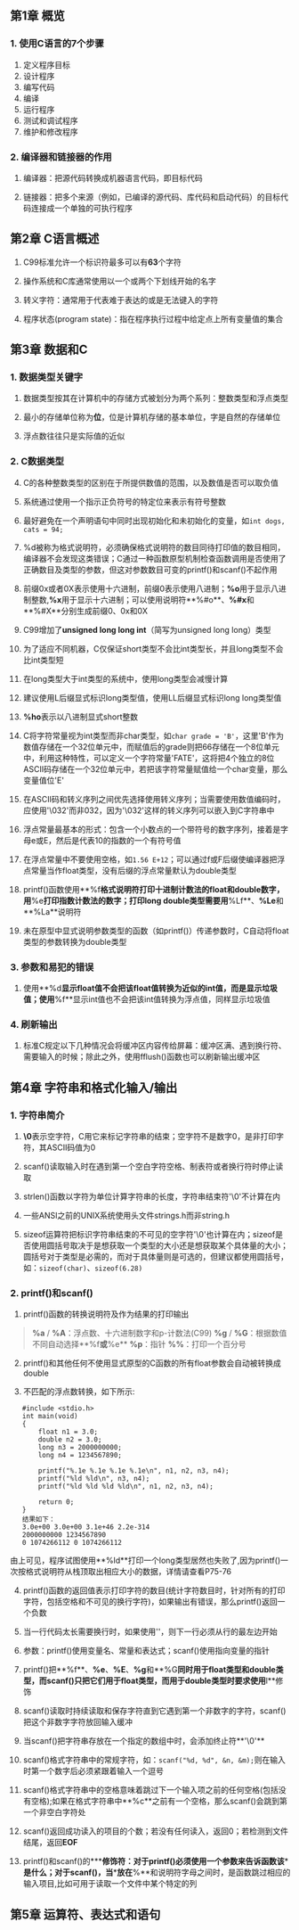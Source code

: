 ## 第1章 概览 ##

### 1. 使用C语言的7个步骤 ###

 1. 定义程序目标
 2. 设计程序
 3. 编写代码
 4. 编译
 5. 运行程序
 6. 测试和调试程序
 7. 维护和修改程序
 

### 2. 编译器和链接器的作用 ###

 1. 编译器：把源代码转换成机器语言代码，即目标代码
 
 2. 链接器：把多个来源（例如，已编译的源代码、库代码和启动代码）的目标代码连接成一个单独的可执行程序
 

## 第2章 C语言概述 ##

 1. C99标准允许一个标识符最多可以有**63**个字符
 
 2. 操作系统和C库通常使用以一个或两个下划线开始的名字
 
 3. 转义字符：通常用于代表难于表达的或是无法键入的字符
 
 4. 程序状态(program state)：指在程序执行过程中给定点上所有变量值的集合


## 第3章 数据和C ##

### 1. 数据类型关键字
 1. 数据类型按其在计算机中的存储方式被划分为两个系列：整数类型和浮点类型
 
 2. 最小的存储单位称为**位**，位是计算机存储的基本单位，字是自然的存储单位

 3. 浮点数往往只是实际值的近似
 

### 2. C数据类型
 4. C的各种整数类型的区别在于所提供数值的范围，以及数值是否可以取负值
 
 5. 系统通过使用一个指示正负符号的特定位来表示有符号整数
 

 6. 最好避免在一个声明语句中同时出现初始化和未初始化的变量，如`int dogs, cats = 94;`

 7. %d被称为格式说明符，必须确保格式说明符的数目同待打印值的数目相同，编译器不会发现这类错误；C通过一种函数原型机制检查函数调用是否使用了正确数目及类型的参数，但这对参数数目可变的printf()和scanf()不起作用

 8. 前缀0x或者0X表示使用十六进制，前缀0表示使用八进制；**%o**用于显示八进制整数,**%x**用于显示十六进制；可以使用说明符**%#o**、**%#x**和**%#X**分别生成前缀0、0x和0X
 9. C99增加了**unsigned long long int**（简写为unsigned long long）类型

 10. 为了适应不同机器，C仅保证short类型不会比int类型长，并且long类型不会比int类型短

 11. 在long类型大于int类型的系统中，使用long类型会减慢计算

 12. 建议使用L后缀显式标识long类型值，使用LL后缀显式标识long long类型值

 13. **%ho**表示以八进制显式short整数

 14. C将字符常量视为int类型而非char类型，如`char grade = 'B'`，这里'B'作为数值存储在一个32位单元中，而赋值后的grade则把66存储在一个8位单元中，利用这种特性，可以定义一个字符常量'FATE'，这将把4个独立的8位ASCII码存储在一个32位单元中，若把该字符常量赋值给一个char变量，那么变量值位'E'

 15. 在ASCII码和转义序列之间优先选择使用转义序列；当需要使用数值编码时，应使用'\032'而非032，因为'\032'这样的转义序列可以嵌入到C字符串中

 16. 浮点常量最基本的形式：包含一个小数点的一个带符号的数字序列，接着是字母e或E，然后是代表10的指数的一个有符号值

 17. 在浮点常量中不要使用空格，如`1.56 E+12`；可以通过f或F后缀使编译器把浮点常量当作float类型，没有后缀的浮点常量默认为double类型

 18. printf()函数使用**%f**格式说明符打印十进制计数法的float和double数字，用**%e**打印指数计数法的数字；打印long double类型需要用**%Lf**、**%Le**和**%La**说明符

 19. 未在原型中显式说明参数类型的函数（如printf()）传递参数时，C自动将float类型的参数转换为double类型


### 3. 参数和易犯的错误

 1. 使用**%d**显示float值不会把该float值转换为近似的int值，而是显示垃圾值；使用**%f**显示int值也不会把该int值转换为浮点值，同样显示垃圾值
 

### 4. 刷新输出

 1. 标准C规定以下几种情况会将缓冲区内容传给屏幕：缓冲区满、遇到换行符、需要输入的时候；除此之外，使用fflush()函数也可以刷新输出缓冲区


## 第4章 字符串和格式化输入/输出

### 1. 字符串简介

 1. **\0**表示空字符，C用它来标记字符串的结束；空字符不是数字0，是非打印字符，其ASCII码值为0
 
 2. scanf()读取输入时在遇到第一个空白字符空格、制表符或者换行符时停止读取
 
 3. strlen()函数以字符为单位计算字符串的长度，字符串结束符'\0'不计算在内
 
 4. 一些ANSI之前的UNIX系统使用头文件strings.h而非string.h
 
 5. sizeof运算符把标识字符串结束的不可见的空字符'\0'也计算在内；sizeof是否使用圆括号取决于是想获取一个类型的大小还是想获取某个具体量的大小；圆括号对于类型是必需的，而对于具体量则是可选的，但建议都使用圆括号，如：`sizeof(char)`、`sizeof(6.28)`
 

### 2. printf()和scanf()

 1. printf()函数的转换说明符及作为结果的打印输出
>**%a** / **%A**：浮点数、十六进制数字和p-计数法(C99)
 **%g** / **%G**：根据数值不同自动选择**%f**或**%e**
 **%p**：指针
 **%%**：打印一个百分号
 
 2. printf()和其他任何不使用显式原型的C函数的所有float参数会自动被转换成double
 
 3. 不匹配的浮点数转换，如下所示:
 ```
    #include <stdio.h>
    int main(void)
    {
        float n1 = 3.0;
        double n2 = 3.0;
        long n3 = 2000000000;
        long n4 = 1234567890;
    
        printf("%.1e %.1e %.1e %.1e\n", n1, n2, n3, n4);
        printf("%ld %ld\n", n3, n4);
        printf("%ld %ld %ld %ld\n", n1, n2, n3, n4);
    
        return 0;
    }
    结果如下：
    3.0e+00 3.0e+00 3.1e+46 2.2e-314
    2000000000 1234567890
    0 1074266112 0 1074266112
 ```
 由上可见，程序试图使用**%ld**打印一个long类型居然也失败了,因为printf()一次按格式说明符从栈顶取出相应大小的数据，详情请查看P75-76
 
 4. printf()函数的返回值表示打印字符的数目(统计字符数目时，针对所有的打印字符，包括空格和不可见的换行字符)，如果输出有错误，那么printf()返回一个负数
 
 5.  当一行代码太长需要换行时，如果使用'\'，则下一行必须从行的最左边开始
 
 6. 参数：printf()使用变量名、常量和表达式；scanf()使用指向变量的指针
 
 7. printf()把**%f**、**%e**、**%E**、**%g**和**%G**同时用于float类型和double类型，而scanf()只把它们用于float类型，而用于double类型时要求使用**l**修饰
 
 8. scanf()读取时持续读取和保存字符直到它遇到第一个非数字的字符，scanf()把这个非数字字符放回输入缓冲
 
 9. 当scanf()把字符串存放在一个指定的数组中时，会添加终止符**'\0'**
 
 10. scanf()格式字符串中的常规字符，如：`scanf("%d, %d", &n, &m);`则在输入时第一个数字后必须紧跟着输入一个逗号
 
 11. scanf()格式字符串中的空格意味着跳过下一个输入项之前的任何空格(包括没有空格);如果在格式字符串中**%c**之前有一个空格，那么scanf()会跳到第一个非空白字符处
 
 12. scanf()返回成功读入的项目的个数；若没有任何读入，返回0；若检测到文件结尾，返回**EOF**
 
 13. printf()和scanf()的**\***修饰符：对于printf()必须使用一个参数来告诉函数该**\***是什么；对于scanf()，当**\***放在**%**和说明符字母之间时，是函数跳过相应的输入项目,比如可用于读取一个文件中某个特定的列
 

## 第5章 运算符、表达式和语句
 
 

 

 
 
 

 
 
 
 
 